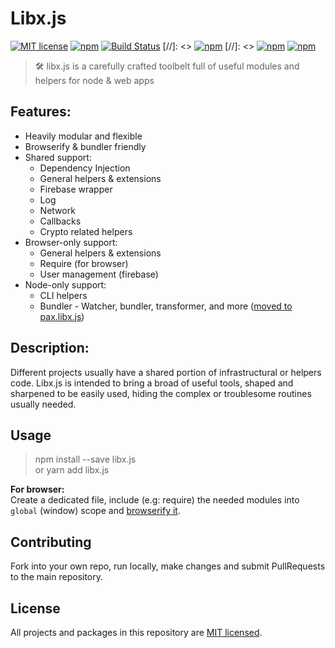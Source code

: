 # Libx.js 

[![MIT license](https://img.shields.io/badge/License-MIT-blue.svg)](/LICENSE)
[![npm](https://img.shields.io/npm/v/libx.js.svg?maxAge=1000)](https://www.npmjs.com/package/libx.js)
[![Build Status](https://livshitz.visualstudio.com/libx/_apis/build/status/libx-CI?branchName=master)](https://livshitz.visualstudio.com/libx/_build/latest?definitionId=1&branchName=master)
[//]: <> [![npm](https://img.shields.io/bundlephobia/minzip/libx.js.svg?style=plastic)](https://www.npmjs.com/package/libx.js)
[//]: <> [![npm](https://img.shields.io/bundlephobia/min/libx.js.svg?style=plastic)](https://www.npmjs.com/package/libx.js)
[![npm](https://img.shields.io/github/languages/code-size/livshitz/libx.js.svg?label=source%20code%20size)](https://www.github.com/livshitz/libx.js)

> 🛠 libx.js is a carefully crafted toolbelt full of useful modules and helpers for node & web apps

## Features: 
* Heavily modular and flexible
* Browserify & bundler friendly
* Shared support:
  * Dependency Injection
  * General helpers & extensions
  * Firebase wrapper
  * Log
  * Network
  * Callbacks
  * Crypto related helpers
* Browser-only support:
  * General helpers & extensions
  * Require (for browser)
  * User management (firebase)
* Node-only support:
  * CLI helpers
  * Bundler - Watcher, bundler, transformer, and more ([moved to pax.libx.js](https://github.com/Livshitz/pax.libx.js))

## Description:
Different projects usually have a shared portion of infrastructural or helpers code. Libx.js is intended to bring a broad of useful tools, shaped and sharpened to be easily used, hiding the complex or troublesome routines usually needed. <br/>


## Usage
> npm install --save libx.js   
or
> yarn add libx.js

__For browser:__ <br/>
Create a dedicated file, include (e.g: require) the needed modules into `global` (window) scope and [browserify it]((https://github.com/Livshitz/libx.js)).

## Contributing

Fork into your own repo, run locally, make changes and submit PullRequests to the main repository.

<!-- 
### Code of Conduct

We have adopted the same Code of Conduct as Facebook that we expect project participants to adhere to. Please read [the full text](https://code.facebook.com/codeofconduct) so that you can understand what actions will and will not be tolerated.

### Contributing Guide

Read our [contributing guide](/CONTRIBUTING.md) to learn about how you can contribute, how to propose improvements or if you are interested in translating the content. -->


## License

All projects and packages in this repository are [MIT licensed](/LICENSE).
